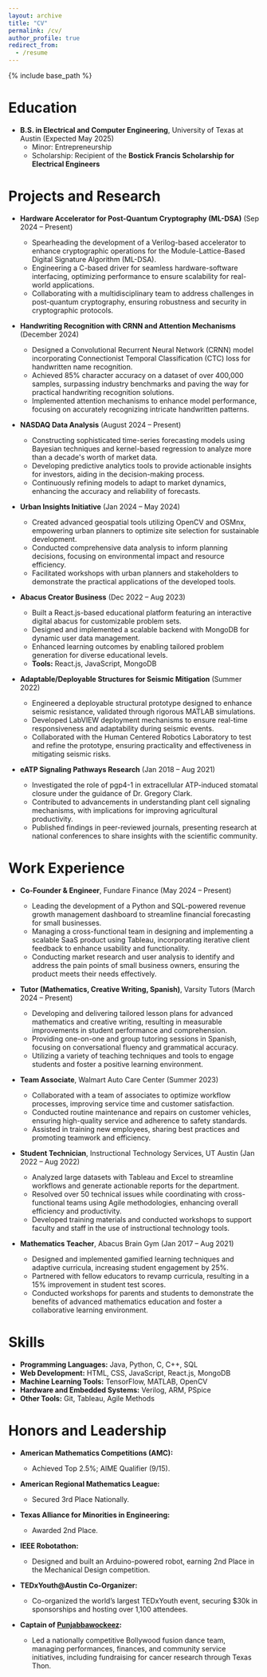 ```yaml
---
layout: archive
title: "CV"
permalink: /cv/
author_profile: true
redirect_from:
  - /resume
---
```


{% include base_path %}

Education
======
* **B.S. in Electrical and Computer Engineering**, University of Texas at Austin (Expected May 2025)  
  * Minor: Entrepreneurship  
  * Scholarship: Recipient of the **Bostick Francis Scholarship for Electrical Engineers**  

Projects and Research
======
* **Hardware Accelerator for Post-Quantum Cryptography (ML-DSA)** (Sep 2024 – Present)  
  * Spearheading the development of a Verilog-based accelerator to enhance cryptographic operations for the Module-Lattice-Based Digital Signature Algorithm (ML-DSA).  
  * Engineering a C-based driver for seamless hardware-software interfacing, optimizing performance to ensure scalability for real-world applications.  
  * Collaborating with a multidisciplinary team to address challenges in post-quantum cryptography, ensuring robustness and security in cryptographic protocols.  

* **Handwriting Recognition with CRNN and Attention Mechanisms** (December 2024)  
  * Designed a Convolutional Recurrent Neural Network (CRNN) model incorporating Connectionist Temporal Classification (CTC) loss for handwritten name recognition.  
  * Achieved 85% character accuracy on a dataset of over 400,000 samples, surpassing industry benchmarks and paving the way for practical handwriting recognition solutions.  
  * Implemented attention mechanisms to enhance model performance, focusing on accurately recognizing intricate handwritten patterns.  

* **NASDAQ Data Analysis** (August 2024 – Present)  
  * Constructing sophisticated time-series forecasting models using Bayesian techniques and kernel-based regression to analyze more than a decade's worth of market data.  
  * Developing predictive analytics tools to provide actionable insights for investors, aiding in the decision-making process.  
  * Continuously refining models to adapt to market dynamics, enhancing the accuracy and reliability of forecasts.  

* **Urban Insights Initiative** (Jan 2024 – May 2024)  
  * Created advanced geospatial tools utilizing OpenCV and OSMnx, empowering urban planners to optimize site selection for sustainable development.  
  * Conducted comprehensive data analysis to inform planning decisions, focusing on environmental impact and resource efficiency.  
  * Facilitated workshops with urban planners and stakeholders to demonstrate the practical applications of the developed tools.  

* **Abacus Creator Business** (Dec 2022 – Aug 2023)  
  * Built a React.js-based educational platform featuring an interactive digital abacus for customizable problem sets.  
  * Designed and implemented a scalable backend with MongoDB for dynamic user data management.  
  * Enhanced learning outcomes by enabling tailored problem generation for diverse educational levels.  
  * **Tools:** React.js, JavaScript, MongoDB  

* **Adaptable/Deployable Structures for Seismic Mitigation** (Summer 2022)  
  * Engineered a deployable structural prototype designed to enhance seismic resistance, validated through rigorous MATLAB simulations.  
  * Developed LabVIEW deployment mechanisms to ensure real-time responsiveness and adaptability during seismic events.  
  * Collaborated with the Human Centered Robotics Laboratory to test and refine the prototype, ensuring practicality and effectiveness in mitigating seismic risks.  

* **eATP Signaling Pathways Research** (Jan 2018 – Aug 2021)  
  * Investigated the role of pgp4-1 in extracellular ATP-induced stomatal closure under the guidance of Dr. Gregory Clark.  
  * Contributed to advancements in understanding plant cell signaling mechanisms, with implications for improving agricultural productivity.  
  * Published findings in peer-reviewed journals, presenting research at national conferences to share insights with the scientific community.  

Work Experience
======
* **Co-Founder & Engineer**, Fundare Finance (May 2024 – Present)  
  * Leading the development of a Python and SQL-powered revenue growth management dashboard to streamline financial forecasting for small businesses.  
  * Managing a cross-functional team in designing and implementing a scalable SaaS product using Tableau, incorporating iterative client feedback to enhance usability and functionality.  
  * Conducting market research and user analysis to identify and address the pain points of small business owners, ensuring the product meets their needs effectively.  

* **Tutor (Mathematics, Creative Writing, Spanish)**, Varsity Tutors (March 2024 – Present)  
  * Developing and delivering tailored lesson plans for advanced mathematics and creative writing, resulting in measurable improvements in student performance and comprehension.  
  * Providing one-on-one and group tutoring sessions in Spanish, focusing on conversational fluency and grammatical accuracy.  
  * Utilizing a variety of teaching techniques and tools to engage students and foster a positive learning environment.  

* **Team Associate**, Walmart Auto Care Center (Summer 2023)  
  * Collaborated with a team of associates to optimize workflow processes, improving service time and customer satisfaction.  
  * Conducted routine maintenance and repairs on customer vehicles, ensuring high-quality service and adherence to safety standards.  
  * Assisted in training new employees, sharing best practices and promoting teamwork and efficiency.  

* **Student Technician**, Instructional Technology Services, UT Austin (Jan 2022 – Aug 2022)  
  * Analyzed large datasets with Tableau and Excel to streamline workflows and generate actionable reports for the department.  
  * Resolved over 50 technical issues while coordinating with cross-functional teams using Agile methodologies, enhancing overall efficiency and productivity.  
  * Developed training materials and conducted workshops to support faculty and staff in the use of instructional technology tools.  

* **Mathematics Teacher**, Abacus Brain Gym (Jan 2017 – Aug 2021)  
  * Designed and implemented gamified learning techniques and adaptive curricula, increasing student engagement by 25%.  
  * Partnered with fellow educators to revamp curricula, resulting in a 15% improvement in student test scores.  
  * Conducted workshops for parents and students to demonstrate the benefits of advanced mathematics education and foster a collaborative learning environment.  

Skills
======
* **Programming Languages:** Java, Python, C, C++, SQL  
* **Web Development:** HTML, CSS, JavaScript, React.js, MongoDB  
* **Machine Learning Tools:** TensorFlow, MATLAB, OpenCV  
* **Hardware and Embedded Systems:** Verilog, ARM, PSpice  
* **Other Tools:** Git, Tableau, Agile Methods  

Honors and Leadership
======
* **American Mathematics Competitions (AMC):**  
  * Achieved Top 2.5%; AIME Qualifier (9/15).  

* **American Regional Mathematics League:**  
  * Secured 3rd Place Nationally.  

* **Texas Alliance for Minorities in Engineering:**  
  * Awarded 2nd Place.  

* **IEEE Robotathon:**  
  * Designed and built an Arduino-powered robot, earning 2nd Place in the Mechanical Design competition.  

* **TEDxYouth@Austin Co-Organizer:**  
  * Co-organized the world’s largest TEDxYouth event, securing $30k in sponsorships and hosting over 1,100 attendees.  

* **Captain of [Punjabbawockeez](https://punjabbawockeez.wixsite.com/punjabbawockeez):**  
  * Led a nationally competitive Bollywood fusion dance team, managing performances, finances, and community service initiatives, including fundraising for cancer research through Texas Thon.  
